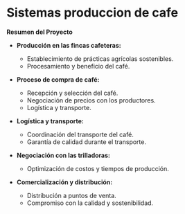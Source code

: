 # Sistemas produccion de cafe
**Resumen del Proyecto**

- **Producción en las fincas cafeteras:**
  - Establecimiento de prácticas agrícolas sostenibles.
  - Procesamiento y beneficio del café.

- **Proceso de compra de café:**
  - Recepción y selección del café.
  - Negociación de precios con los productores.
  - Logística y transporte.

- **Logística y transporte:**
  - Coordinación del transporte del café.
  - Garantía de calidad durante el transporte.

- **Negociación con las trilladoras:**
  - Optimización de costos y tiempos de producción.

- **Comercialización y distribución:**
  - Distribución a puntos de venta.
  - Compromiso con la calidad y sostenibilidad.
